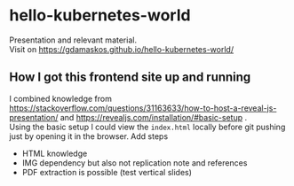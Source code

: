 # hello-kubernetes-world
Presentation and relevant material.  
Visit on https://gdamaskos.github.io/hello-kubernetes-world/

## How I got this frontend site up and running

I combined knowledge from https://stackoverflow.com/questions/31163633/how-to-host-a-reveal-js-presentation/ and https://revealjs.com/installation/#basic-setup .  
Using the basic setup I could view the `index.html` locally before git pushing just by opening it in the browser.
Add steps
- HTML knowledge
- IMG dependency but also not replication note and references
- PDF extraction is possible (test vertical slides)
